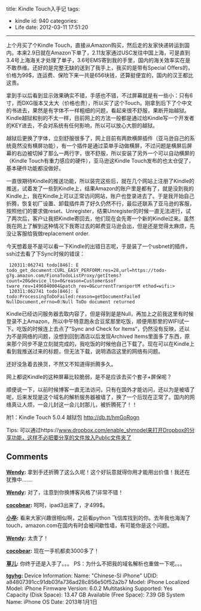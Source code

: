 title: Kindle Touch入手记
tags:
  - kindle
id: 940
categories:
  - Life
date: 2012-03-11 17:51:20
---

上个月买了个Kindle Touch，直接从Amazon购买，然后走的友家快递转运到国内。本来2.9日就在Amazon下单了，2.11友家通过USC发往中国上海，可是直到3.4号上海海关才处理了单子，3.6号EMS寄到我的手里，国内的海关效率实在是不敢恭维。还好的是完整无缺的送到了我手上，我买的是带有Special Offers的，价格为99$，连运费、保险下来一共是656块钱，还算挺便宜的，国内的汉王都比这贵。

拿到手以后看到显示效果确实不错，手感也不错，不过屏幕就是有一些小：只有6寸，而DXG版本又太大（价格也贵），所以买了这个Touch。刚拿到后下了个中文的书进去，果然是有字体不一样粗细的问题，看起来很不舒服，果断开始越狱。Kindle越狱和别的不太一样，目前网上的方法一般都是通过给Kindle写一个开发者的KEY进去，不会对系统有任何影响，所以可以放心大胆的越狱。

越狱后更换了字体，立刻舒服很多了，网上目前有两款横屏插件（亚马逊自己的系统竟然没有横屏功能），有一个插件是通过菜单手动做横屏，不过问题是横屏后屏幕的右边被切掉了那么一两行字，很不舒服，所以安装了另外一个可以自动横屏的（Kindle Touch有重力感应的硬件），亚马逊这Kindle Touch发布的也太仓促了，基本硬件功能都没做好。

一直很期待Kindle的推送功能，所以装完这些后，就在几个网站上注册了Kindle的推送，试着发了一些到Kindle上，结果Amazon的账户里是都有了，就是没到我的Kindle上，我在Kindle上可以正常访问网站，账户也登录进去了。于是我开始自己折腾，恢复初厂设置、卸载插件弄了好久仍然不行，最后还联系了亚马逊的客服，按照他们的要求做reset、Unregister，结果Unregister的时候一直无法进行，试了两次后，客户让我把Kindle寄回去，他们现在会先寄一个新的Kindle过来。虽然我在网上了解到这种情况下我寄过去的邮费亚马逊会出，但是还是觉得太麻烦，先没让客服给我做replacement order.

今天想着是不是可以看一下Kindle的出错日志呢，于是装了一个usbnet的插件，ssh过去看了下Sync时候的错误：

     120311:062741 todo[846]: E todo_get_document:CURL_EASY_PERFORM:res=28,url=https://todo-g7g.amazon.com/FionaTodoListProxy/getItems?count=20&device_lto=0&reason=Customer&sof tware_rev=1496040004&patch_rev=0&currentTransportM ethod=wifi:> 
     120311:062741 todo[846]: E todo:ProcessingToDoFailed:reason=getDocumentFailed NullDocument,errno=0:Null ToDo document returned

Kindle已经访问服务器去取内容了，但是得到是是Null，再加上之前我这里有时候登录不上Amazon，所以中午特意跑永合豆浆那里吃饭，顺便用那里的WIFI试一下。吃饭的时候连上去点了“Sync and Check for Items“，仍然没有反映，还以为不是网络的问题，没想到回到酒店以后发现Archived Items里面多了东西，原来那个同步不是立刻就完成的，我吃饭的时候他自己下载了。现在可以在Kindle上看到我推送过来的标题，但无法下载，说明酒店这里的网络有问题。

还好没急着去换货，不然又不知道得折腾多久。

网上都说Kindle的这种屏幕比较脆弱，是不是应该去买个套子+屏保呢？

顺便说一下，以前时候博客一直无法访问，只有在国外才能访问，还以为是被墙了呢，后来发现是这个域名的解析服务器被墙了，换了一个后现在正常了。国内的网络真让人烦，一会儿封这一会儿封那儿，被折腾死了！！

附1：Kindle Touch 5.0.4 越狱包 http://db.tt/hmGoRogn 

Tips: 可以通过https://www.dropbox.com/enable_shmodel来打开Dropbox的分享功能，这样不必把要分享的文件放入Public文件夹了
## Comments

**[Wendy](#13334 "2012-03-15 11:05:47"):** 拿到手还折腾了这么久呢！这个好玩意就得你用才能用出价值！我还在犹豫中.......

**[Wendy](#13335 "2012-03-15 11:06:13"):** 对了，注意到你换博客风格了!非常不错！

**[cocobear](#13338 "2012-03-15 11:59:08"):** 呵呵，ipad3出来了，才499$。

**[小卒](#13354 "2012-03-16 23:58:21"):** 看来大家兴趣很相似啊，之前看python 飞信库找到的你。去年我也海淘了touch，amazon.com在国内有时会被间歇性墙，有可能你是这个问题。

**[Wendy](#13404 "2012-03-21 14:09:26"):** 太贵了！

**[cocobear](#13405 "2012-03-21 14:12:10"):** 现在一手机都卖3000多了！

**[草儿](#13294 "2012-03-12 09:30:05"):** 你终于还是入手了。。。 PS：为什么不把我的域名解析也重做一下呢。。。

**[tgyhg](#19468 "2013-01-01 16:24:04"):** Device Information: Name: "Chinese-SI iPhone" UDID: a84807391cc91db03fa736ad28c856e50f52a2b7 Model: iPhone Localized Model: iPhone Firmware Version: 6.0.2 Multitasking Supported: Yes Capacity (Disk Space): 13.47 GB Available (Free Space): 7.39 GB System Name: iPhone OS Date: 2013年1月1日

